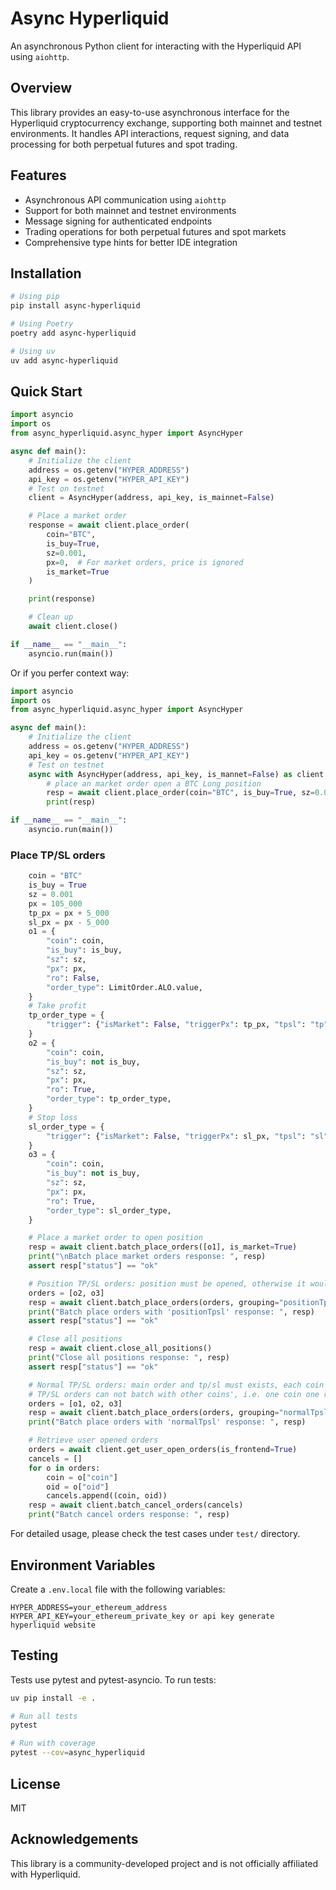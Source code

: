 # Async Hyperliquid

An asynchronous Python client for interacting with the Hyperliquid API using `aiohttp`.

## Overview

This library provides an easy-to-use asynchronous interface for the Hyperliquid cryptocurrency exchange, supporting both mainnet and testnet environments. It handles API interactions, request signing, and data processing for both perpetual futures and spot trading.

## Features

- Asynchronous API communication using `aiohttp`
- Support for both mainnet and testnet environments
- Message signing for authenticated endpoints
- Trading operations for both perpetual futures and spot markets
- Comprehensive type hints for better IDE integration

## Installation

```bash
# Using pip
pip install async-hyperliquid

# Using Poetry
poetry add async-hyperliquid

# Using uv
uv add async-hyperliquid
```

## Quick Start

```python
import asyncio
import os
from async_hyperliquid.async_hyper import AsyncHyper

async def main():
    # Initialize the client
    address = os.getenv("HYPER_ADDRESS")
    api_key = os.getenv("HYPER_API_KEY")
    # Test on testnet
    client = AsyncHyper(address, api_key, is_mainnet=False)

    # Place a market order
    response = await client.place_order(
        coin="BTC",
        is_buy=True,
        sz=0.001,
        px=0,  # For market orders, price is ignored
        is_market=True
    )

    print(response)

    # Clean up
    await client.close()

if __name__ == "__main__":
    asyncio.run(main())
```

Or if you perfer context way:

```python
import asyncio
import os
from async_hyperliquid.async_hyper import AsyncHyper

async def main():
    # Initialize the client
    address = os.getenv("HYPER_ADDRESS")
    api_key = os.getenv("HYPER_API_KEY")
    # Test on testnet
    async with AsyncHyper(address, api_key, is_mannet=False) as client:
        # place an market order open a BTC Long position
        resp = await client.place_order(coin="BTC", is_buy=True, sz=0.0001, px=0, is_market=True)
        print(resp)

if __name__ == "__main__":
    asyncio.run(main())

```

### Place TP/SL orders

```python
    coin = "BTC"
    is_buy = True
    sz = 0.001
    px = 105_000
    tp_px = px + 5_000
    sl_px = px - 5_000
    o1 = {
        "coin": coin,
        "is_buy": is_buy,
        "sz": sz,
        "px": px,
        "ro": False,
        "order_type": LimitOrder.ALO.value,
    }
    # Take profit
    tp_order_type = {
        "trigger": {"isMarket": False, "triggerPx": tp_px, "tpsl": "tp"}
    }
    o2 = {
        "coin": coin,
        "is_buy": not is_buy,
        "sz": sz,
        "px": px,
        "ro": True,
        "order_type": tp_order_type,
    }
    # Stop loss
    sl_order_type = {
        "trigger": {"isMarket": False, "triggerPx": sl_px, "tpsl": "sl"}
    }
    o3 = {
        "coin": coin,
        "is_buy": not is_buy,
        "sz": sz,
        "px": px,
        "ro": True,
        "order_type": sl_order_type,
    }

    # Place a market order to open position
    resp = await client.batch_place_orders([o1], is_market=True)
    print("\nBatch place market orders response: ", resp)
    assert resp["status"] == "ok"

    # Position TP/SL orders: position must be opened, otherwise it would failed
    orders = [o2, o3]
    resp = await client.batch_place_orders(orders, grouping="positionTpsl")
    print("Batch place orders with 'positionTpsl' response: ", resp)
    assert resp["status"] == "ok"

    # Close all positions
    resp = await client.close_all_positions()
    print("Close all positions response: ", resp)
    assert resp["status"] == "ok"

    # Normal TP/SL orders: main order and tp/sl must exists, each coin's normal
    # TP/SL orders can not batch with other coins', i.e. one coin one request.
    orders = [o1, o2, o3]
    resp = await client.batch_place_orders(orders, grouping="normalTpsl")
    print("Batch place orders with 'normalTpsl' response: ", resp)

    # Retrieve user opened orders
    orders = await client.get_user_open_orders(is_frontend=True)
    cancels = []
    for o in orders:
        coin = o["coin"]
        oid = o["oid"]
        cancels.append((coin, oid))
    resp = await client.batch_cancel_orders(cancels)
    print("Batch cancel orders response: ", resp)
```

For detailed usage, please check the test cases under `test/` directory.

## Environment Variables

Create a `.env.local` file with the following variables:

```
HYPER_ADDRESS=your_ethereum_address
HYPER_API_KEY=your_ethereum_private_key or api key generate hyperliquid website
```

## Testing

Tests use pytest and pytest-asyncio. To run tests:

```bash
uv pip install -e .

# Run all tests
pytest

# Run with coverage
pytest --cov=async_hyperliquid
```

## License

MIT

## Acknowledgements

This library is a community-developed project and is not officially affiliated with Hyperliquid.
